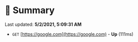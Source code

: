 # 📖 Summary
Last updated: **5/2/2021, 5:09:31 AM**

- `GET` [https://google.com](https://google.com) - **Up** (111ms)
